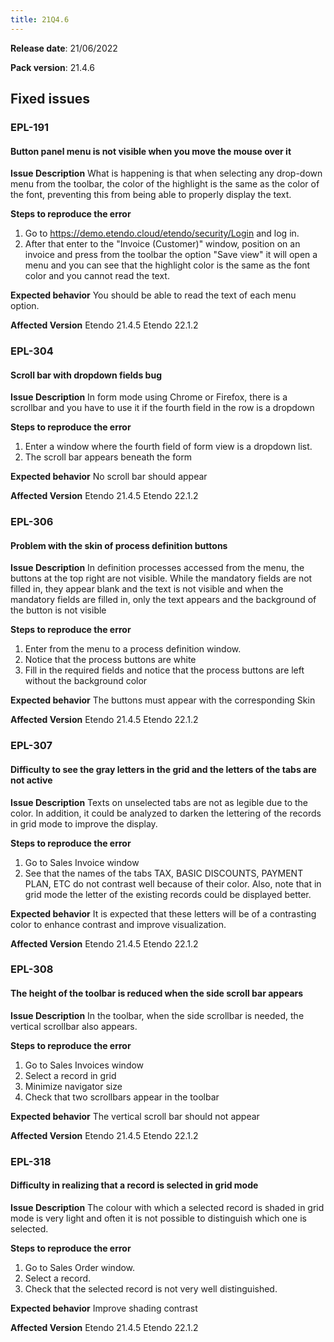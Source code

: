 ```yaml
---
title: 21Q4.6
---
```

**Release date**: 21/06/2022

**Pack version**: 21.4.6


## Fixed issues


### EPL-191
#### Button panel menu is not visible when you move the mouse over it
**Issue Description**
What is happening is that when selecting any drop-down menu from the toolbar, the color of the highlight is the same as the color of the font, preventing this from being able to properly display the text.

**Steps to reproduce the error**
1. Go to https://demo.etendo.cloud/etendo/security/Login and log in.
2. After that enter to the "Invoice (Customer)" window, position on an invoice and press from the toolbar the option "Save view" it will open a menu and you can see that the highlight color is the same as the font color and you cannot read the text.

**Expected behavior**
You should be able to read the text of each menu option.

**Affected Version**
Etendo 21.4.5
Etendo 22.1.2

### EPL-304
#### Scroll bar with dropdown fields bug
**Issue Description**
In form mode using Chrome or Firefox, there is a scrollbar and you have to use it if the fourth field in the row is a dropdown 

**Steps to reproduce the error**
1. Enter a window where the fourth field of form view is a dropdown list.
2. The scroll bar appears beneath the form

**Expected behavior**
No scroll bar should appear

**Affected Version**
Etendo 21.4.5
Etendo 22.1.2

### EPL-306
#### Problem with the skin of process definition buttons
**Issue Description**
In definition processes accessed from the menu, the buttons at the top right are not visible. While the mandatory fields are not filled in, they appear blank and the text is not visible and when the mandatory fields are filled in, only the text appears and the background of the button is not visible 

**Steps to reproduce the error**
1. Enter from the menu to a process definition window. 
2. Notice that the process buttons are white
3. Fill in the required fields and notice that the process buttons are left without the background color 

**Expected behavior**
The buttons must appear with the corresponding Skin 

**Affected Version**
Etendo 21.4.5
Etendo 22.1.2

### EPL-307
#### Difficulty to see the gray letters in the grid and the letters of the tabs are not active
**Issue Description**
Texts on unselected tabs are not as legible due to the color. In addition, it could be analyzed to darken the lettering of the records in grid mode to improve the display.

**Steps to reproduce the error**
1. Go to Sales Invoice window
2. See that the names of the tabs TAX, BASIC DISCOUNTS, PAYMENT PLAN, ETC do not contrast well because of their color. Also, note that in grid mode the letter of the existing records could be displayed better.

**Expected behavior**
It is expected that these letters will be of a contrasting color to enhance contrast and improve visualization. 

**Affected Version**
Etendo 21.4.5
Etendo 22.1.2

### EPL-308
#### The height of the toolbar is reduced when the side scroll bar appears
**Issue Description**
In the toolbar, when the side scrollbar is needed, the vertical scrollbar also appears.

**Steps to reproduce the error**
1. Go to Sales Invoices window
2. Select a record in grid
3. Minimize navigator size
4. Check that two scrollbars appear in the toolbar

**Expected behavior**
The vertical scroll bar should not appear 

**Affected Version**
Etendo 21.4.5
Etendo 22.1.2

### EPL-318
#### Difficulty in realizing that a record is selected in grid mode
**Issue Description**
The colour with which a selected record is shaded in grid mode is very light and often it is not possible to distinguish which one is selected.

**Steps to reproduce the error**
1. Go to Sales Order window.
2. Select a record.
3. Check that the selected record is not very well distinguished.

**Expected behavior**
Improve shading contrast 

**Affected Version**
Etendo 21.4.5
Etendo 22.1.2
